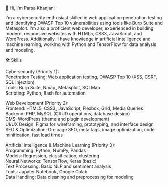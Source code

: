 👋 Hi, I'm Parsa Khanjani

I'm a cybersecurity enthusiast skilled in web application penetration testing and identifying OWASP Top 10 vulnerabilities using tools like Burp Suite and Metasploit. I'm also a proficient web developer, experienced in building modern, responsive websites with HTML5, CSS3, JavaScript, and WordPress. Additionally, I have knowledge in artificial intelligence and machine learning, working with Python and TensorFlow for data analysis and modeling.


🛠 Skills

Cybersecurity (Priority 1):  
Penetration Testing: Web application testing, OWASP Top 10 (XSS, CSRF, SQL Injection)  
Tools: Burp Suite, Nmap, Metasploit, SQLMap  
Scripting: Python, Bash for automation

Web Development (Priority 2):  
Frontend: HTML5, CSS3, JavaScript, Flexbox, Grid, Media Queries  
Backend: PHP, MySQL (CRUD operations, database design)  
CMS: WordPress (theme and plugin development)  
UI/UX Design: Figma for wireframing, prototyping, and interface design  
SEO & Optimization: On-page SEO, meta tags, image optimization, code minification, fast load times

Artificial Intelligence & Machine Learning (Priority 3):  
Programming: Python, NumPy, Pandas  
Models: Regression, classification, clustering  
Neural Networks: TensorFlow, Keras (basic)  
Text Processing: Basic NLP and sentiment analysis  
Tools: Jupyter Notebook, Google Colab  
Data Handling: Data cleaning and preprocessing for modeling
